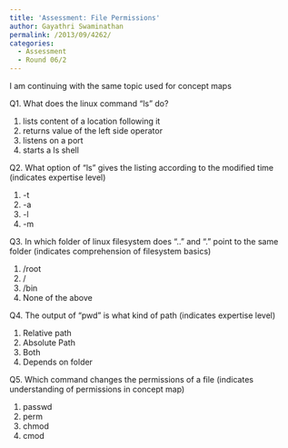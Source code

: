 ```yaml
---
title: 'Assessment: File Permissions'
author: Gayathri Swaminathan
permalink: /2013/09/4262/
categories:
  - Assessment
  - Round 06/2
---
```

I am continuing with the same topic used for concept maps

Q1. What does the linux command &#8220;ls&#8221; do?

1. lists content of a location following it  
2. returns value of the left side operator  
3. listens on a port  
4. starts a ls shell

Q2. What option of &#8220;ls&#8221; gives the listing according to the modified time (indicates expertise level)

1. -t  
2. -a  
3. -l  
4. -m

Q3. In which folder of linux filesystem does &#8220;..&#8221; and &#8220;.&#8221; point to the same folder (indicates comprehension of filesystem basics)

1. /root  
2. /  
3. /bin  
4. None of the above

Q4. The output of &#8220;pwd&#8221; is what kind of path (indicates expertise level)

1. Relative path  
2. Absolute Path  
3. Both  
4. Depends on folder

Q5. Which command changes the permissions of a file (indicates understanding of permissions in concept map)  
1. passwd  
2. perm  
3. chmod  
4. cmod
